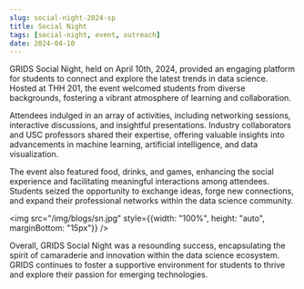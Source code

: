 ```yaml
---
slug: social-night-2024-sp
title: Social Night
tags: [social-night, event, outreach]
date: 2024-04-10
---
```


GRIDS Social Night, held on April 10th, 2024, provided an engaging platform for students to connect and explore the latest trends in data science. Hosted at THH 201, the event welcomed students from diverse backgrounds, fostering a vibrant atmosphere of learning and collaboration.

Attendees indulged in an array of activities, including networking sessions, interactive discussions, and insightful presentations. Industry collaborators and USC professors shared their expertise, offering valuable insights into advancements in machine learning, artificial intelligence, and data visualization.

<!-- truncate -->

The event also featured food, drinks, and games, enhancing the social experience and facilitating meaningful interactions among attendees. Students seized the opportunity to exchange ideas, forge new connections, and expand their professional networks within the data science community.

<img src="/img/blogs/sn.jpg" style={{width: "100%", height: "auto", marginBottom: "15px"}} />

Overall, GRIDS Social Night was a resounding success, encapsulating the spirit of camaraderie and innovation within the data science ecosystem. GRIDS continues to foster a supportive environment for students to thrive and explore their passion for emerging technologies.
